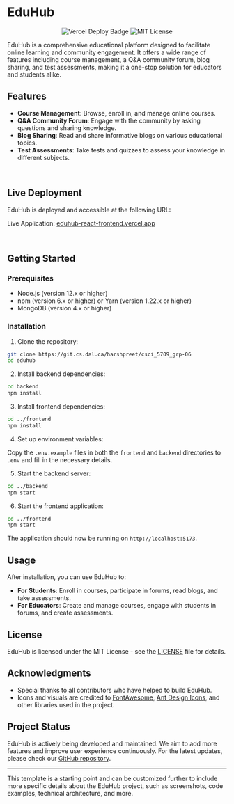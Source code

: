 <br><br>
# EduHub

<p align="center">
    <img src="https://therealsujitk-vercel-badge.vercel.app/?app=eduhub-react-frontend&root=frontend" alt="Vercel Deploy Badge">
    <img src="https://img.shields.io/badge/license-MIT-blue.svg" alt="MIT License">
</p>

EduHub is a comprehensive educational platform designed to facilitate online learning and community engagement. It offers a wide range of features including course management, a Q&A community forum, blog sharing, and test assessments, making it a one-stop solution for educators and students alike.

## Features

- **Course Management**: Browse, enroll in, and manage online courses.
- **Q&A Community Forum**: Engage with the community by asking questions and sharing knowledge.
- **Blog Sharing**: Read and share informative blogs on various educational topics.
- **Test Assessments**: Take tests and quizzes to assess your knowledge in different subjects.

<br>

## Live Deployment
EduHub is deployed and accessible at the following URL:

Live Application: [eduhub-react-frontend.vercel.app](url) 

<br>

## Getting Started

### Prerequisites

- Node.js (version 12.x or higher)
- npm (version 6.x or higher) or Yarn (version 1.22.x or higher)
- MongoDB (version 4.x or higher)

### Installation

1. Clone the repository:

```bash
git clone https://git.cs.dal.ca/harshpreet/csci_5709_grp-06
cd eduhub
```

2. Install backend dependencies:

```bash
cd backend
npm install
```

3. Install frontend dependencies:

```bash
cd ../frontend
npm install
```

4. Set up environment variables:

Copy the `.env.example` files in both the `frontend` and `backend` directories to `.env` and fill in the necessary details.

5. Start the backend server:

```bash
cd ../backend
npm start
```

6. Start the frontend application:

```bash
cd ../frontend
npm start
```

The application should now be running on `http://localhost:5173`.

## Usage

After installation, you can use EduHub to:

- **For Students**: Enroll in courses, participate in forums, read blogs, and take assessments.
- **For Educators**: Create and manage courses, engage with students in forums, and create assessments.

<!-- ## Contributing

We welcome contributions to EduHub! Please read our [Contributing Guide](CONTRIBUTING.md) for details on our code of conduct and the process for submitting pull requests. -->

## License

EduHub is licensed under the MIT License - see the [LICENSE](LICENSE) file for details.

## Acknowledgments

- Special thanks to all contributors who have helped to build EduHub.
- Icons and visuals are credited to [FontAwesome](https://fontawesome.com/), [Ant Design Icons](https://ant.design/components/icon/), and other libraries used in the project.

## Project Status

EduHub is actively being developed and maintained. We aim to add more features and improve user experience continuously. For the latest updates, please check our [GitHub repository](https://github.com/dishaanand/eduhub).

---

This template is a starting point and can be customized further to include more specific details about the EduHub project, such as screenshots, code examples, technical architecture, and more.
